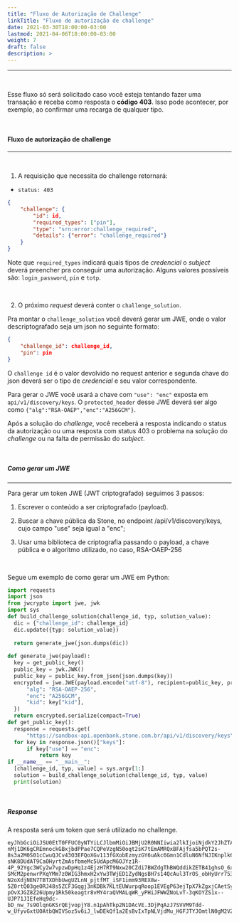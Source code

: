 ```yaml
---
title: "Fluxo de Autorização de Challenge"
linkTitle: "Fluxo de autorização de challenge"
date: 2021-03-30T18:00:00-03:00
lastmod: 2021-04-06T18:00:00-03:00
weight: 7
draft: false
description: >
---
```


---

<br>

Esse fluxo só será solicitado caso você esteja tentando fazer uma transação e receba como resposta o **código 403**. Isso pode acontecer, por exemplo, ao confirmar uma recarga de qualquer tipo.

<br>

#### **Fluxo de autorização de challenge**
---

<br>

1) A requisição que necessita do challenge retornará:

- `status: 403`

```json
{
	"challenge": {
		"id": id,
		"required_types": ["pin"],
		"type": "srn:error:challenge_required",
		"details": {"error": "challenge_required"}
	}
}
```

Note que `required_types` indicará quais tipos de *credencial* o *subject* deverá preencher pra conseguir uma autorização. Alguns valores possíveis são: `login_password`, `pin` e `totp`.

<br>

2) O próximo *request* deverá conter o `challenge_solution`.

Pra montar o `challenge_solution` você deverá gerar um JWE, onde o valor descriptografado seja um json no seguinte formato:

```json
{
    "challenge_id": challenge_id,
    "pin": pin
}
```

O `challenge id` é o valor devolvido no request anterior e segunda chave do json deverá ser o tipo de *credencial* e seu valor correspondente.

Para gerar o JWE você usará a chave com `"use": "enc"` exposta em `api/v1/discovery/keys`. O `protected_header` desse JWE deverá ser algo como `{"alg":"RSA-OAEP","enc":"A256GCM"}`.

Após a solução do *challenge*, você receberá a resposta indicando o status da autorização ou uma resposta com status 403 o problema na solução do *challenge* ou na falta de permissão do *subject*.

<br>

##### **Como gerar um JWE**
---


Para gerar um token JWE (JWT criptografado) seguimos 3 passos:

1) Escrever o conteúdo a ser criptografado (payload). 

2) Buscar a chave pública da Stone, no endpoint /api/v1/discovery/keys, cujo campo "use" seja igual a "enc";

3) Usar uma biblioteca de criptografia passando o payload, a chave pública e o algoritmo utilizado, no caso, RSA-OAEP-256

<br>

Segue um exemplo de como gerar um JWE em Python:

```python
import requests
import json
from jwcrypto import jwe, jwk
import sys
def build_challenge_solution(challenge_id, typ, solution_value):
  dic = {"challenge_id": challenge_id}
  dic.update({typ: solution_value})
  
  return generate_jwe(json.dumps(dic))
  
def generate_jwe(payload):
  key = get_public_key()
  public_key = jwk.JWK()
  public_key = public_key.from_json(json.dumps(key))
  encrypted = jwe.JWE(payload.encode("utf-8"), recipient=public_key, protected={
      "alg": "RSA-OAEP-256",
      "enc": "A256GCM",
      "kid": key["kid"],
  })
  return encrypted.serialize(compact=True)
def get_public_key():
  response = requests.get(
      "https://sandbox-api.openbank.stone.com.br/api/v1/discovery/keys")
  for key in response.json()["keys"]:
      if key["use"] == "enc":
          return key
if __name__ == "__main__":
  [challenge_id, typ, value] = sys.argv[1:]
  solution = build_challenge_solution(challenge_id, typ, value)
  print(solution)
```

<br>

##### **Response**

A resposta será um token que será utilizado no challenge.

```
eyJhbGciOiJSU0EtT0FFUC0yNTYiLCJlbmMiOiJBMjU2R0NNIiwia2lkIjoiNjdkY2JhZTAtN2JlYi0xMWU5LTllZDUtMDI0MmFjMTEwMDAyIn0.FhyzgGAcmitGYoyzRxO9GhgQ-nMj1DK6gCREmnockGBxjbdPPae7CQPeVzgN50oqt2sK7tEmAMRQxBFAjfsa5bPQT2s-8s3a2M0S01cCwuQJCv43O3EFQoXGv113fGXobEzmyzGY6uAkc6Gmn1CdluN6NfNJIKnplk6GLpgUlrRIrkcEcgPUnJhvhavc-sNK8DUdAT9CaOHyrtZmAsfbmeMc5UdApcM6OJYz1R-4P_92Ygc3WCy2w7vpzwDpHq1z4EjzH7RT9Nxw20CZdi7BWZdgThBWQddikZETB41ghsO_6xOA7GorOl0bvYaSnHrZfVXdbMhltFnKy9WlA_BW66KO2UudkPjLL-SMcM2penwrPXqYMm7z0WIG3hmxH2xYw3TWjED1ZydNgsBH7s14QcAul3TrOS_obHyUrr753o30PTopuFmQesLzoUN0j1qJ6Xm-N2oXdjNEN7TBTXDhbUwgUZLnN_pjtfMT_iSF1imm93REX8w-5Z0rtQ03geORJ48s5ZCF3Gqgj3nKDBk7KLtEUWurpqRoop1EVEgP63ejTpX7kZgxjCAetSyH-pOvXJGZ8Z26Upmy1Rk50keagtr8vMY4raQVMALqWR_yPHiJFWWZNoLvT-3qKOYZS1x--UJP71JIEfeHq9dc-bD_nw_7s9OlqnGKSrQEjvopjY8.n1pAhTkp2N1DAcVE.3DjPqAzJ7SVVM9Tdd-w_UfyvGxtUOAtbQWIVSoz5v6iJ_lwDEkQf1a2EsBvIxTpNLVjdMu_HGFJTYJOmtlN0gM2VZ2YpEtzITw.C_WphE40TvNCXECOLCgGIw
```
<br>





